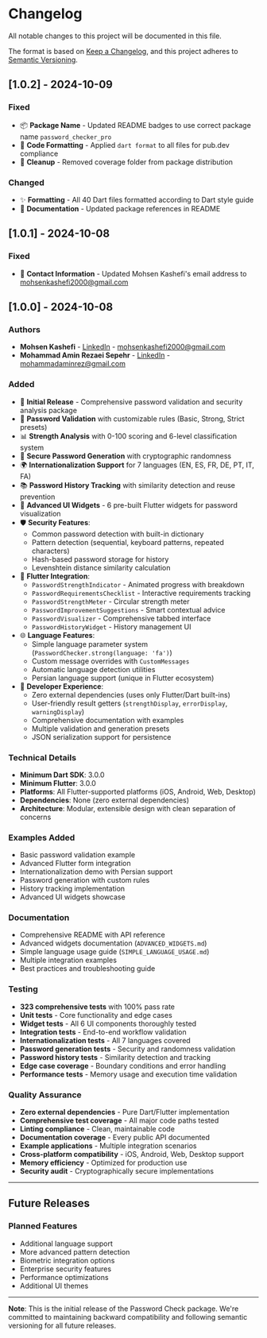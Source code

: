 # Changelog

All notable changes to this project will be documented in this file.

The format is based on [Keep a Changelog](https://keepachangelog.com/en/1.0.0/),
and this project adheres to [Semantic Versioning](https://semver.org/spec/v2.0.0.html).

## [1.0.2] - 2024-10-09

### Fixed
- 📦 **Package Name** - Updated README badges to use correct package name `password_checker_pro`
- 🎨 **Code Formatting** - Applied `dart format` to all files for pub.dev compliance
- 🧹 **Cleanup** - Removed coverage folder from package distribution

### Changed
- ✨ **Formatting** - All 40 Dart files formatted according to Dart style guide
- 📝 **Documentation** - Updated package references in README

## [1.0.1] - 2024-10-08

### Fixed
- 📧 **Contact Information** - Updated Mohsen Kashefi's email address to mohsenkashefi2000@gmail.com

## [1.0.0] - 2024-10-08

### Authors
- **Mohsen Kashefi** - [LinkedIn](https://www.linkedin.com/in/mohsen-kashefi-825b7b18a/) - mohsenkashefi2000@gmail.com
- **Mohammad Amin Rezaei Sepehr** - [LinkedIn](https://www.linkedin.com/in/mohammadaminrez/) - mohammadaminrez@gmail.com

### Added
- 🎉 **Initial Release** - Comprehensive password validation and security analysis package
- 🔐 **Password Validation** with customizable rules (Basic, Strong, Strict presets)
- 📊 **Strength Analysis** with 0-100 scoring and 6-level classification system
- 🔑 **Secure Password Generation** with cryptographic randomness
- 🌍 **Internationalization Support** for 7 languages (EN, ES, FR, DE, PT, IT, FA)
- 📚 **Password History Tracking** with similarity detection and reuse prevention
- 🎨 **Advanced UI Widgets** - 6 pre-built Flutter widgets for password visualization
- 🛡️ **Security Features**:
  - Common password detection with built-in dictionary
  - Pattern detection (sequential, keyboard patterns, repeated characters)
  - Hash-based password storage for history
  - Levenshtein distance similarity calculation
- 📱 **Flutter Integration**:
  - `PasswordStrengthIndicator` - Animated progress with breakdown
  - `PasswordRequirementsChecklist` - Interactive requirements tracking
  - `PasswordStrengthMeter` - Circular strength meter
  - `PasswordImprovementSuggestions` - Smart contextual advice
  - `PasswordVisualizer` - Comprehensive tabbed interface
  - `PasswordHistoryWidget` - History management UI
- 🌐 **Language Features**:
  - Simple language parameter system (`PasswordChecker.strong(language: 'fa')`)
  - Custom message overrides with `CustomMessages`
  - Automatic language detection utilities
  - Persian language support (unique in Flutter ecosystem)
- 🔧 **Developer Experience**:
  - Zero external dependencies (uses only Flutter/Dart built-ins)
  - User-friendly result getters (`strengthDisplay`, `errorDisplay`, `warningDisplay`)
  - Comprehensive documentation with examples
  - Multiple validation and generation presets
  - JSON serialization support for persistence

### Technical Details
- **Minimum Dart SDK**: 3.0.0
- **Minimum Flutter**: 3.0.0
- **Platforms**: All Flutter-supported platforms (iOS, Android, Web, Desktop)
- **Dependencies**: None (zero external dependencies)
- **Architecture**: Modular, extensible design with clean separation of concerns

### Examples Added
- Basic password validation example
- Advanced Flutter form integration
- Internationalization demo with Persian support
- Password generation with custom rules
- History tracking implementation
- Advanced UI widgets showcase

### Documentation
- Comprehensive README with API reference
- Advanced widgets documentation (`ADVANCED_WIDGETS.md`)
- Simple language usage guide (`SIMPLE_LANGUAGE_USAGE.md`)
- Multiple integration examples
- Best practices and troubleshooting guide

### Testing
- **323 comprehensive tests** with 100% pass rate
- **Unit tests** - Core functionality and edge cases
- **Widget tests** - All 6 UI components thoroughly tested
- **Integration tests** - End-to-end workflow validation
- **Internationalization tests** - All 7 languages covered
- **Password generation tests** - Security and randomness validation
- **Password history tests** - Similarity detection and tracking
- **Edge case coverage** - Boundary conditions and error handling
- **Performance tests** - Memory usage and execution time validation

### Quality Assurance
- **Zero external dependencies** - Pure Dart/Flutter implementation
- **Comprehensive test coverage** - All major code paths tested
- **Linting compliance** - Clean, maintainable code
- **Documentation coverage** - Every public API documented
- **Example applications** - Multiple integration scenarios
- **Cross-platform compatibility** - iOS, Android, Web, Desktop support
- **Memory efficiency** - Optimized for production use
- **Security audit** - Cryptographically secure implementations

---

## Future Releases

### Planned Features
- Additional language support
- More advanced pattern detection
- Biometric integration options
- Enterprise security features
- Performance optimizations
- Additional UI themes

---

**Note**: This is the initial release of the Password Check package. We're committed to maintaining backward compatibility and following semantic versioning for all future releases.
